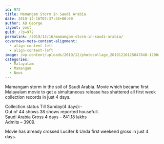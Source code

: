 ```yaml
---
id: 972
title: Mamangam Storm in Saudi Arabia
date: 2019-12-16T07:37:46+00:00
author: AB George
layout: post
guid: /?p=972
permalink: /2019/12/16/mamangam-storm-in-saudi-arabia/
covernews-meta-content-alignment:
  - align-content-left
  - align-content-left
image: /wp-content/uploads/2019/12/photocollage_20191216125847840-1200x900.jpg
categories:
  - Malayalam
  - Mamangam
  - News
---
```

Mamangam storm in the soil of Saudi Arabia. Movie which became first Malayalam movie to get a simultaneous release has shattered all first week collection records in just 4 days.

Collection status Till Sunday(4 days):-  
Out of 44 shows 38 shows reported housefull.  
Saudi Arabia Gross 4 days &#8211; ₹41.18 lakhs  
Admits &#8211; 3909.

Movie has already crossed Lucifer & Unda first weekend gross in just 4 days.